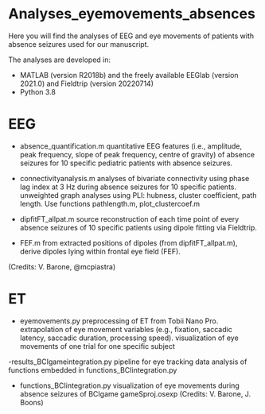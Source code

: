 # Analyses_eyemovements_absences
Here you will find the analyses of EEG and eye movements of patients with absence seizures used for our manuscript. 



The analyses are developed in:
- MATLAB (version R2018b) and the freely available EEGlab (version 2021.0) and Fieldtrip (version 20220714)
- Python 3.8

# EEG 
- absence_quantification.m
quantitative EEG features (i.e., amplitude, peak frequency, slope of peak frequency, centre of gravity) of absence seizures for 10 specific pediatric patients with absence seizures. 

- connectivityanalysis.m
analyses of bivariate connectivity using phase lag index at 3 Hz during absence seizures for 10 specific patients. 
unweighted graph analyses using PLI: hubness, cluster coefficient, path length. Use functions pathlength.m, plot_clustercoef.m

- dipfitFT_allpat.m 
source reconstruction of each time point of every absence seizures of 10 specific patients using dipole fitting via Fieldtrip.

- FEF.m 
from extracted positions of dipoles (from dipfitFT_allpat.m), derive dipoles lying within frontal eye field (FEF). 

(Credits: V. Barone, @mcpiastra)

# ET  

- eyemovements.py
preprocessing of ET from Tobii Nano Pro. 
extrapolation of eye movement variables (e.g., fixation, saccadic latency, saccadic duration, processing speed).
visualization of eye movements of one trial for one specific subject

-results_BCIgameintegration.py
pipeline for eye tracking data analysis of functions embedded in functions_BCIintegration.py

- functions_BCIintegration.py
visualization of eye movements during absence seizures of BCIgame gameSproj.osexp
(Credits: V. Barone, J. Boons)
